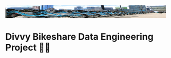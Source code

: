  <img src="images/Divvy-bikes.jpg" width="500" height="40">
 
# Divvy Bikeshare Data Engineering Project 🚴‍♀️
